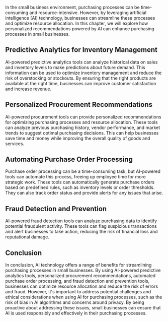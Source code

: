 
In the small business environment, purchasing processes can be time-consuming and resource-intensive. However, by leveraging artificial intelligence (AI) technology, businesses can streamline these processes and optimize resource allocation. In this chapter, we will explore how personalized recommendations powered by AI can enhance purchasing processes in small businesses.

Predictive Analytics for Inventory Management
---------------------------------------------

AI-powered predictive analytics tools can analyze historical data on sales and inventory levels to make predictions about future demand. This information can be used to optimize inventory management and reduce the risk of overstocking or stockouts. By ensuring that the right products are available at the right time, businesses can improve customer satisfaction and increase revenue.

Personalized Procurement Recommendations
----------------------------------------

AI-powered procurement tools can provide personalized recommendations for optimizing purchasing processes and resource allocation. These tools can analyze previous purchasing history, vendor performance, and market trends to suggest optimal purchasing decisions. This can help businesses save time and money while improving the overall quality of goods and services.

Automating Purchase Order Processing
------------------------------------

Purchase order processing can be a time-consuming task, but AI-powered tools can automate this process, freeing up employee time for more strategic work. These tools can automatically generate purchase orders based on predefined rules, such as inventory levels or order thresholds. They can also track order status and provide alerts for any issues that arise.

Fraud Detection and Prevention
------------------------------

AI-powered fraud detection tools can analyze purchasing data to identify potential fraudulent activity. These tools can flag suspicious transactions and alert businesses to take action, reducing the risk of financial loss and reputational damage.

Conclusion
----------

In conclusion, AI technology offers a range of benefits for streamlining purchasing processes in small businesses. By using AI-powered predictive analytics tools, personalized procurement recommendations, automated purchase order processing, and fraud detection and prevention tools, businesses can optimize resource allocation and reduce the risk of errors and fraud. However, it's important to address potential challenges and ethical considerations when using AI for purchasing processes, such as the risk of bias in AI algorithms and concerns around privacy. By being proactive about addressing these issues, small businesses can ensure that AI is used responsibly and effectively in their purchasing processes.
